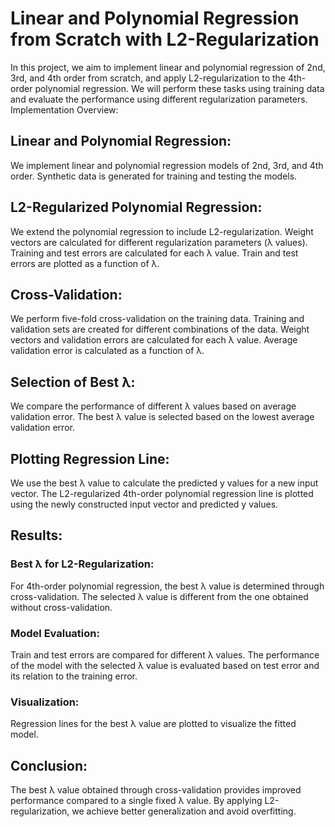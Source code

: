 # Linear and Polynomial Regression from Scratch with L2-Regularization

In this project, we aim to implement linear and polynomial regression of 2nd, 3rd, and 4th order from scratch, and apply L2-regularization to the 4th-order polynomial regression. We will perform these tasks using training data and evaluate the performance using different regularization parameters.
Implementation Overview:

## Linear and Polynomial Regression:
We implement linear and polynomial regression models of 2nd, 3rd, and 4th order. Synthetic data is generated for training and testing the models.

## L2-Regularized Polynomial Regression:
We extend the polynomial regression to include L2-regularization. 
Weight vectors are calculated for different regularization parameters (λ values).
Training and test errors are calculated for each λ value.
Train and test errors are plotted as a function of λ.

## Cross-Validation:
We perform five-fold cross-validation on the training data.
Training and validation sets are created for different combinations of the data.
Weight vectors and validation errors are calculated for each λ value.
Average validation error is calculated as a function of λ.

## Selection of Best λ:
We compare the performance of different λ values based on average validation error.
The best λ value is selected based on the lowest average validation error.

## Plotting Regression Line:
We use the best λ value to calculate the predicted y values for a new input vector.
The L2-regularized 4th-order polynomial regression line is plotted using the newly constructed input vector and predicted y values.

## Results:

### Best λ for L2-Regularization:
For 4th-order polynomial regression, the best λ value is determined through cross-validation.
The selected λ value is different from the one obtained without cross-validation.

### Model Evaluation:
Train and test errors are compared for different λ values.
The performance of the model with the selected λ value is evaluated based on test error and its relation to the training error.

### Visualization:
Regression lines for the best λ value are plotted to visualize the fitted model.

## Conclusion:

The best λ value obtained through cross-validation provides improved performance compared to a single fixed λ value.
By applying L2-regularization, we achieve better generalization and avoid overfitting.

